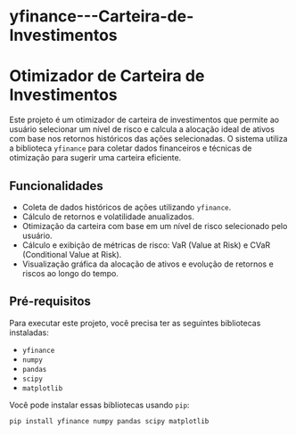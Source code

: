 # yfinance---Carteira-de-Investimentos

# Otimizador de Carteira de Investimentos

Este projeto é um otimizador de carteira de investimentos que permite ao usuário selecionar um nível de risco e calcula a alocação ideal de ativos com base nos retornos históricos das ações selecionadas. O sistema utiliza a biblioteca `yfinance` para coletar dados financeiros e técnicas de otimização para sugerir uma carteira eficiente.

## Funcionalidades

- Coleta de dados históricos de ações utilizando `yfinance`.
- Cálculo de retornos e volatilidade anualizados.
- Otimização da carteira com base em um nível de risco selecionado pelo usuário.
- Cálculo e exibição de métricas de risco: VaR (Value at Risk) e CVaR (Conditional Value at Risk).
- Visualização gráfica da alocação de ativos e evolução de retornos e riscos ao longo do tempo.

## Pré-requisitos

Para executar este projeto, você precisa ter as seguintes bibliotecas instaladas:

- `yfinance`
- `numpy`
- `pandas`
- `scipy`
- `matplotlib`

Você pode instalar essas bibliotecas usando `pip`:

```bash
pip install yfinance numpy pandas scipy matplotlib

